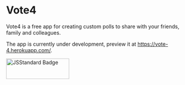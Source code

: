 Vote4
======
Vote4 is a free app for creating custom polls to share with your friends, family and colleagues. 

The app is currently under development, preview it at https://vote-4.herokuapp.com/.


<img src="https://cdn.rawgit.com/standard/standard/master/badge.svg?1503150814326" alt="JSStandard Badge" height="56" width="171">